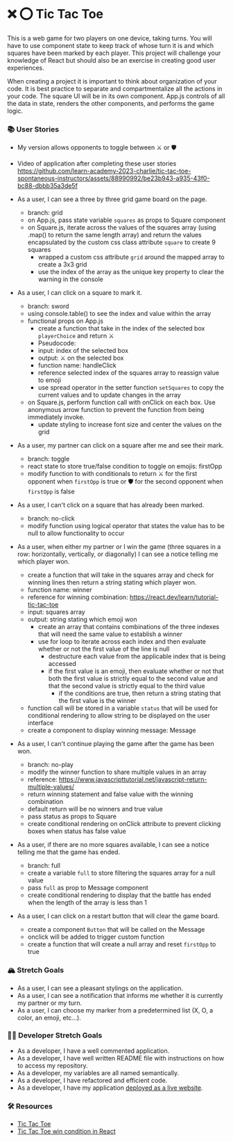 # ❌ ⭕️ Tic Tac Toe

This is a web game for two players on one device, taking turns. You will have to use component state to keep track of whose turn it is and which squares have been marked by each player. This project will challenge your knowledge of React but should also be an exercise in creating good user experiences.

When creating a project it is important to think about organization of your code. It is best practice to separate and compartmentalize all the actions in your code. The square UI will be in its own component. App.js controls of all the data in state, renders the other components, and performs the game logic.

### 📚 User Stories
- My version allows opponents to toggle between ⚔️ or 🛡

- Video of application after completing these user stories 
https://github.com/learn-academy-2023-charlie/tic-tac-toe-spontaneous-instructors/assets/88990992/be23b943-a935-43f0-bc88-dbbb35a3de5f

- As a user, I can see a three by three grid game board on the page.
  - branch: grid
  - on App.js, pass state variable `squares` as props to Square component
  - on Square.js, iterate across the values of the squares array (using .map() to return the same length array) and return the values encapsulated by the custom css class attribute `square` to create 9 squares
    - wrapped a custom css attribute `grid` around the mapped array to create a 3x3 grid
    - use the index of the array as the unique key property to clear the warning in the console
  
- As a user, I can click on a square to mark it.
  - branch: sword
  - using console.table() to see the index and value within the array
  - functional props on App.js
    - create a function that take in the index of the selected box `playerChoice` and return ⚔️ 
    - Pseudocode:
    - input: index of the selected box
    - output: ⚔️ on the selected box
    - function name: handleClick
    - reference selected index of the squares array to reassign value to emoji 
    - use spread operator in the setter function `setSquares` to copy the current values and to update changes in the array
  - on Square.js, perform function call with onClick on each box. Use anonymous arrow function to prevent the function from being immediately invoke.
    - update styling to increase font size and center the values on the grid


- As a user, my partner can click on a square after me and see their mark.
  - branch: toggle
  - react state to store true/false condition to toggle on emojis: firstOpp
  - modify function to with conditionals to return ⚔️ for the first opponent when `firstOpp` is true or 🛡 for the second opponent when `firstOpp` is false


- As a user, I can't click on a square that has already been marked.
  - branch: no-click
  - modify function using logical operator that states the value has to be null to allow functionality to occur

- As a user, when either my partner or I win the game (three squares in a row: horizontally, vertically, or diagonally) I can see a notice telling me which player won.
  - create a function that will take in the squares array and check for winning lines then return a string stating which player won.
  - function name: winner
  - reference for winning combination: https://react.dev/learn/tutorial-tic-tac-toe
  - input: squares array
  - output: string stating which emoji won
    - create an array that contains combinations of the three indexes that will need the same value to establish a winner
    - use for loop to iterate across each index and then evaluate whether or not the first value of the line is null
      - destructure each value from the applicable index that is being accessed
      - if the first value is an emoji, then evaluate whether or not that both the first value is strictly equal to the second value and that the second value is strictly equal to the third value
        - if the conditions are true, then return a string stating that the first value is the winner
  - function call will be stored in a variable `status` that will be used for conditional rendering to allow string to be displayed on the user interface
  - create a component to display winning message: Message


- As a user, I can't continue playing the game after the game has been won.
  - branch: no-play
  - modify the winner function to share multiple values in an array
  - reference: https://www.javascripttutorial.net/javascript-return-multiple-values/
  - return winning statement and false value with the winning combination
  - default return will be no winners and true value
  - pass status as props to Square
  - create conditional rendering on onClick attribute to prevent clicking boxes when status has false value


- As a user, if there are no more squares available, I can see a notice telling me that the game has ended.
  - branch: full
  - create a variable `full` to store filtering the squares array for a null value
  - pass `full` as prop to Message component
  - create conditional rendering to display that the battle has ended when the length of the array is less than 1

- As a user, I can click on a restart button that will clear the game board.
  - create a component `Button` that will be called on the Message
  - onclick will be added to trigger custom function
  - create a function that will create a null array and reset `firstOpp` to true

### 🏔 Stretch Goals

- As a user, I can see a pleasant stylings on the application.
- As a user, I can see a notification that informs me whether it is currently my partner or my turn.
- As a user, I can choose my marker from a predetermined list (X, O, a color, an emoji, etc...).

### 👩‍💻 Developer Stretch Goals

- As a developer, I have a well commented application.
- As a developer, I have well written README file with instructions on how to access my repository.
- As a developer, my variables are all named semantically.
- As a developer, I have refactored and efficient code.
- As a developer, I have my application [deployed as a live website](https://render.com/docs/deploy-create-react-app).

### 🛠 Resources

- [Tic Tac Toe](https://en.wikipedia.org/wiki/Tic-tac-toe)
- [Tic Tac Toe win condition in React](https://forum.freecodecamp.org/t/need-help-understanding-react-tic-tac-toe-winner-function/137840)
